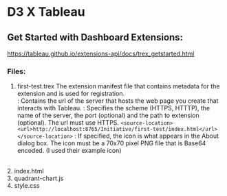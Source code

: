 # D3 X Tableau
## Get Started with Dashboard Extensions: ##
https://tableau.github.io/extensions-api/docs/trex_getstarted.html

### Files:
1. first-test.trex
The extension manifest file that contains metadata for the extension and is used for registration.
<br> <source-location>: Contains the url of the server that hosts the web page you create that interacts with Tableau.
<url>: Specifies the scheme (HTTPS, HTTTP), the name of the server, the port (optional) and the path to extension (optional). The url must use HTTPS.
`<source-location>
  <url>http://localhost:8765/Initiative/first-test/index.html</url>
</source-location>`
<icon>: If specified, the icon is what appears in the About dialog box. The icon must be a 70x70 pixel PNG file that is Base64 encoded. (I used their example icon)

<br> 2. index.html
<br> 3. quadrant-chart.js
<br> 4. style.css
